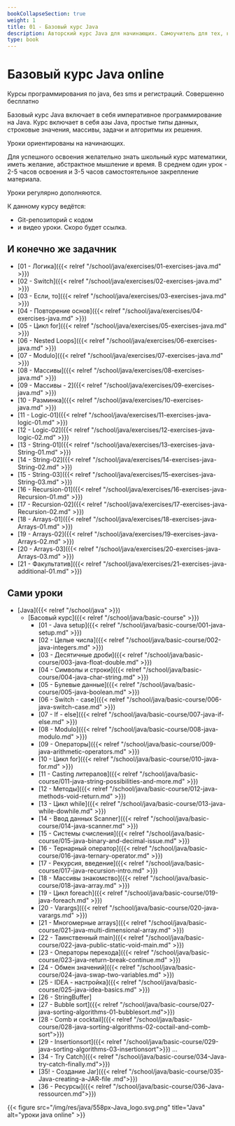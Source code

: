 ```yaml
---
bookCollapseSection: true
weight: 1
title: 01 - Базовый курс Java
description: Авторский курс Java для начинающих. Самоучитель для тех, кто хочет учиться online. Базовый курс Java включает в себя императивное программирование на Java. Курс включает в себя азы Java, простые типы данных, строковые значения, массивы, задачи и алгоритмы их решения.
type: book 
---
```


# Базовый курс Java online

Курсы программирования по java, без sms и регистраций. Совершенно бесплатно

Базовый курс Java включает в себя императивное программирование на Java. Курс включает в себя азы Java, простые типы данных, строковые значения, массивы, задачи и алгоритмы их решения. 

Уроки ориентированы на начинающих. 

Для успешного освоения желательно знать школьный курс математики, иметь желание, абстрактное мышление и время. В среднем один урок - 2-5 часов освоения и 3-5 часов самостоятельное закрепление материала.

Уроки регулярно дополняются.

К данному курсу ведётся:
- Git-репозиторий с кодом
- и видео уроки.
Скоро будет ссылка.

## И конечно же задачник

- [01 - Логика]({{< relref "/school/java/exercises/01-exercises-java.md" >}})
- [02 - Switch]({{< relref "/school/java/exercises/02-exercises-java.md" >}})
- [03 - Если, то]({{< relref "/school/java/exercises/03-exercises-java.md" >}})
- [04 - Повторение основ]({{< relref "/school/java/exercises/04-exercises-java.md" >}})
- [05 - Цикл for]({{< relref "/school/java/exercises/05-exercises-java.md" >}})
- [06 - Nested Loops]({{< relref "/school/java/exercises/06-exercises-java.md" >}})
- [07 - Modulo]({{< relref "/school/java/exercises/07-exercises-java.md" >}})
- [08 - Массивы]({{< relref "/school/java/exercises/08-exercises-java.md" >}})
- [09 - Массивы - 2]({{< relref "/school/java/exercises/09-exercises-java.md" >}})
- [10 - Разминка]({{< relref "/school/java/exercises/10-exercises-java.md" >}})
- [11 - Logic-01]({{< relref "/school/java/exercises/11-exercises-java-logic-01.md" >}})
- [12 - Logic-02]({{< relref "/school/java/exercises/12-exercises-java-logic-02.md" >}})
- [13 - String-01]({{< relref "/school/java/exercises/13-exercises-java-String-01.md" >}})
- [14 - String-02]({{< relref "/school/java/exercises/14-exercises-java-String-02.md" >}})
- [15 - String-03]({{< relref "/school/java/exercises/15-exercises-java-String-03.md" >}})
- [16 - Recursion-01]({{< relref "/school/java/exercises/16-exercises-java-Recursion-01.md" >}})
- [17 - Recursion-02]({{< relref "/school/java/exercises/17-exercises-java-Recursion-02.md" >}})
- [18 - Arrays-01]({{< relref "/school/java/exercises/18-exercises-java-Arrays-01.md" >}})
- [19 - Arrays-02]({{< relref "/school/java/exercises/19-exercises-java-Arrays-02.md" >}})
- [20 - Arrays-03]({{< relref "/school/java/exercises/20-exercises-java-Arrays-03.md" >}})
- [21 - Факультатив]({{< relref "/school/java/exercises/21-exercises-java-additional-01.md" >}})
    
    
## Сами уроки

- [Java]({{< relref "/school/java" >}})
  - [Басовый курс]({{< relref "/school/java/basic-course" >}})
    - [01 - Java setup]({{< relref "/school/java/basic-course/001-java-setup.md" >}})
    - [02 - Целые числа]({{< relref "/school/java/basic-course/002-java-integers.md" >}})
    - [03 - Десятичные дроби]({{< relref "/school/java/basic-course/003-java-float-double.md" >}})
    - [04 - Символы и строки]({{< relref "/school/java/basic-course/004-java-char-string.md" >}})
    - [05 - Булевые данные]({{< relref "/school/java/basic-course/005-java-boolean.md" >}})
    - [06 - Switch - case]({{< relref "/school/java/basic-course/006-java-switch-case.md" >}})
    - [07 - If - else]({{< relref "/school/java/basic-course/007-java-if-else.md" >}})
    - [08 - Modulo]({{< relref "/school/java/basic-course/008-java-modulo.md" >}})
    - [09 - Операторы]({{< relref "/school/java/basic-course/009-java-arithmetic-operators.md" >}})
    - [10 - Цикл for]({{< relref "/school/java/basic-course/010-java-for.md" >}})
    - [11 - Casting литералов]({{< relref "/school/java/basic-course/011-java-string-possibilities-and-more.md" >}})
    - [12 - Методы]({{< relref "/school/java/basic-course/012-java-methods-void-return.md" >}})
    - [13 - Цикл while]({{< relref "/school/java/basic-course/013-java-while-dowhile.md" >}})
    - [14 - Ввод данных Scanner]({{< relref "/school/java/basic-course/014-java-scanner.md" >}})
    - [15 - Системы счисления]({{< relref "/school/java/basic-course/015-java-binary-and-decimal-issue.md" >}})
    - [16 - Тернарный оператор]({{< relref "/school/java/basic-course/016-java-ternary-operator.md" >}})
    - [17 - Рекурсия, введение]({{< relref "/school/java/basic-course/017-java-recursion-intro.md" >}})
    - [18 - Массивы знакомство]({{< relref "/school/java/basic-course/018-java-array.md" >}})
    - [19 - Цикл foreach]({{< relref "/school/java/basic-course/019-java-foreach.md" >}})
    - [20 - Varargs]({{< relref "/school/java/basic-course/020-java-varargs.md" >}})
    - [21 - Многомерные arrays]({{< relref "/school/java/basic-course/021-java-multi-dimensional-array.md" >}})
    - [22 - Таинственный main]({{< relref "/school/java/basic-course/022-java-public-static-void-main.md" >}})
    - [23 - Операторы перехода]({{< relref "/school/java/basic-course/023-java-return-break-continue.md" >}})
    - [24 - Обмен значений]({{< relref "/school/java/basic-course/024-java-swap-two-variables.md" >}})
    - [25 - IDEA - настройка]({{< relref "/school/java/basic-course/025-java-idea-basics.md" >}})
    - [26 - StringBuffer]
    - [27 - Bubble sort]({{< relref "/school/java/basic-course/027-java-sorting-algorithms-01-bubblesort.md">}})
    - [28 - Comb и cocktail]({{< relref "/school/java/basic-course/028-java-sorting-algorithms-02-coctail-and-comb-sort">}})
    - [29 - Insertionsort]({{< relref "/school/java/basic-course/029-java-sorting-algorithms-03-insertionsort">}})
    ...
    - [34 - Try Catch]({{< relref "/school/java/basic-course/034-Java-try-catch-finally.md">}})
    - [35! - Создание Jar]({{< relref "/school/java/basic-course/035-Java-creating-a-JAR-file .md">}})
    - [36 - Ресурсы]({{< relref "/school/java/basic-course/036-Java-ressourcen.md">}})

    
{{< figure src="/img/res/java/558px-Java_logo.svg.png" title="Java" alt="уроки java online" >}}